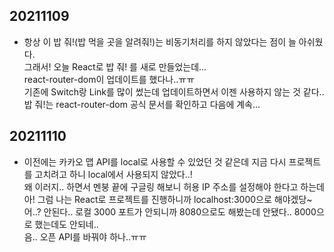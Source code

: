 ## 20211109
+ 항상 이 밥 줘!(밥 먹을 곳을 알려줘!)는 비동기처리를 하지 않았다는 점이 늘 아쉬웠다. <br>
그래서! 오늘 React로 밥 줘! 를 새로 만들었는데... <br>
react-router-dom이 업데이트를 했다나..ㅠㅠ <br>
기존에 Switch랑 Link를 많이 썼는데 업데이트하면서 이젠 사용하지 않는 것 같다..<br>
밥 줘!는 react-router-dom 공식 문서를 확인하고 다음에 계속...

## 20211110
+ 이전에는 카카오 맵 API를 local로 사용할 수 있었던 것 같은데 지금 다시 프로젝트를 고치려고 하니 local에서 사용되지 않았다..! <br>
왜 이러지.. 하면서 멘붕 끝에 구글링 해보니 허용 IP 주소를 설정해야 한다고 하는데<br>
아! 그럼 나는 React로 프로젝트를 진행하니까 localhost:3000으로 해야겠당~ <br>
어..? 안된다.. 로컬 3000 포트가 안되니까 8080으로도 해봤는데 안됐다.. 8000으로 했는데도 안되네.. <br>
음.. 오픈 API를 바꿔야 하나..ㅠㅠ